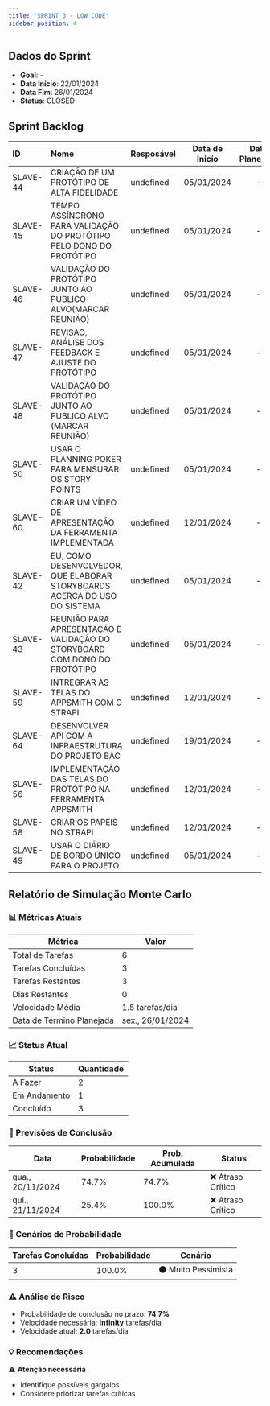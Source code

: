 ```yaml
---
title: "SPRINT 3 - LOW CODE"
sidebar_position: 4
---
```

## Dados do Sprint
* **Goal**: -
* **Data Início**: 22/01/2024
* **Data Fim**: 26/01/2024
* **Status**: CLOSED

## Sprint Backlog

|ID |Nome |Resposável |Data de Inicío | Data Planejada | Status|
|:----    |:----|:--------  |:-------:       | :----------:  | :---: |
|SLAVE-44|CRIAÇÃO DE UM PROTÓTIPO DE ALTA FIDELIDADE|undefined|05/01/2024|-|CONCLUÍDO|
|SLAVE-45|TEMPO ASSÍNCRONO PARA VALIDAÇÃO DO PROTÓTIPO PELO DONO DO PROTÓTIPO|undefined|05/01/2024|-|CONCLUÍDO|
|SLAVE-46|VALIDAÇÃO DO PROTÓTIPO JUNTO AO PÚBLICO ALVO(MARCAR REUNIÃO)|undefined|05/01/2024|-|CONCLUÍDO|
|SLAVE-47|REVISÃO, ANÁLISE DOS FEEDBACK E AJUSTE DO PROTÓTIPO|undefined|05/01/2024|-|CONCLUÍDO|
|SLAVE-48|VALIDAÇÃO DO PROTÓTIPO JUNTO AO PUBLICO ALVO (MARCAR REUNIÃO)|undefined|05/01/2024|-|CONCLUÍDO|
|SLAVE-50|USAR O PLANNING POKER PARA MENSURAR OS STORY POINTS|undefined|05/01/2024|-|CONCLUÍDO|
|SLAVE-60|CRIAR UM VÍDEO DE APRESENTAÇÃO DA FERRAMENTA IMPLEMENTADA |undefined|12/01/2024|-|CONCLUÍDO|
|SLAVE-42|EU, COMO DESENVOLVEDOR, QUE ELABORAR STORYBOARDS ACERCA DO USO DO SISTEMA|undefined|05/01/2024|-|CONCLUÍDO|
|SLAVE-43|REUNIÃO PARA APRESENTAÇÃO E VALIDAÇÃO DO STORYBOARD COM DONO DO PROTÓTIPO|undefined|05/01/2024|-|CONCLUÍDO|
|SLAVE-59|INTREGRAR AS TELAS DO APPSMITH COM O STRAPI |undefined|12/01/2024|-|CONCLUÍDO|
|SLAVE-64|DESENVOLVER API COM A INFRAESTRUTURA DO PROJETO BAC|undefined|19/01/2024|-|CONCLUÍDO|
|SLAVE-56|IMPLEMENTAÇÃO DAS TELAS DO PROTÓTIPO NA FERRAMENTA APPSMITH|undefined|12/01/2024|-|CONCLUÍDO|
|SLAVE-58|CRIAR OS PAPEIS NO STRAPI |undefined|12/01/2024|-|CONCLUÍDO|
|SLAVE-49|USAR O DIÁRIO DE BORDO ÚNICO PARA O PROJETO|undefined|05/01/2024|-|CONCLUÍDO|

## Relatório de Simulação Monte Carlo

### 📊 Métricas Atuais

| Métrica | Valor |
|---------|-------|
| Total de Tarefas | 6 |
| Tarefas Concluídas | 3 |
| Tarefas Restantes | 3 |
| Dias Restantes | 0 |
| Velocidade Média | 1.5 tarefas/dia |
| Data de Término Planejada | sex., 26/01/2024 |

### 📈 Status Atual

| Status | Quantidade |
|--------|------------|
| A Fazer | 2 |
| Em Andamento | 1 |
| Concluído | 3 |

### 🎯 Previsões de Conclusão

| Data | Probabilidade | Prob. Acumulada | Status |
|------|---------------|-----------------|--------|
| qua., 20/11/2024 | 74.7% | 74.7% | ❌ Atraso Crítico |
| qui., 21/11/2024 | 25.4% | 100.0% | ❌ Atraso Crítico |

### 🎲 Cenários de Probabilidade

| Tarefas Concluídas | Probabilidade | Cenário |
|-------------------|---------------|----------|
| 3 | 100.0% | ⚫ Muito Pessimista |

### ⚠️ Análise de Risco

- Probabilidade de conclusão no prazo: **74.7%**
- Velocidade necessária: **Infinity** tarefas/dia
- Velocidade atual: **2.0** tarefas/dia

### 💡 Recomendações

⚠️ **Atenção necessária**
- Identifique possíveis gargalos
- Considere priorizar tarefas críticas

